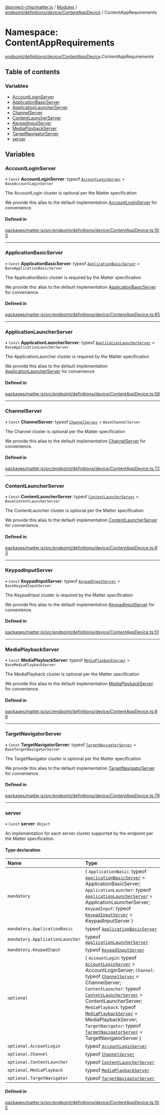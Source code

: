[@project-chip/matter.js](../README.md) / [Modules](../modules.md) / [endpoint/definitions/device/ContentAppDevice](endpoint_definitions_device_ContentAppDevice.md) / ContentAppRequirements

# Namespace: ContentAppRequirements

[endpoint/definitions/device/ContentAppDevice](endpoint_definitions_device_ContentAppDevice.md).ContentAppRequirements

## Table of contents

### Variables

- [AccountLoginServer](endpoint_definitions_device_ContentAppDevice.ContentAppRequirements.md#accountloginserver)
- [ApplicationBasicServer](endpoint_definitions_device_ContentAppDevice.ContentAppRequirements.md#applicationbasicserver)
- [ApplicationLauncherServer](endpoint_definitions_device_ContentAppDevice.ContentAppRequirements.md#applicationlauncherserver)
- [ChannelServer](endpoint_definitions_device_ContentAppDevice.ContentAppRequirements.md#channelserver)
- [ContentLauncherServer](endpoint_definitions_device_ContentAppDevice.ContentAppRequirements.md#contentlauncherserver)
- [KeypadInputServer](endpoint_definitions_device_ContentAppDevice.ContentAppRequirements.md#keypadinputserver)
- [MediaPlaybackServer](endpoint_definitions_device_ContentAppDevice.ContentAppRequirements.md#mediaplaybackserver)
- [TargetNavigatorServer](endpoint_definitions_device_ContentAppDevice.ContentAppRequirements.md#targetnavigatorserver)
- [server](endpoint_definitions_device_ContentAppDevice.ContentAppRequirements.md#server)

## Variables

### AccountLoginServer

• `Const` **AccountLoginServer**: typeof [`AccountLoginServer`](../classes/behavior_definitions_account_login_export.AccountLoginServer.md) = `BaseAccountLoginServer`

The AccountLogin cluster is optional per the Matter specification

We provide this alias to the default implementation [AccountLoginServer](endpoint_definitions_device_ContentAppDevice.ContentAppRequirements.md#accountloginserver) for convenience.

#### Defined in

[packages/matter.js/src/endpoint/definitions/device/ContentAppDevice.ts:100](https://github.com/project-chip/matter.js/blob/904d0c9b952b91f28a21803759c5e5c66ee4d272/packages/matter.js/src/endpoint/definitions/device/ContentAppDevice.ts#L100)

___

### ApplicationBasicServer

• `Const` **ApplicationBasicServer**: typeof [`ApplicationBasicServer`](../classes/behavior_definitions_application_basic_export.ApplicationBasicServer.md) = `BaseApplicationBasicServer`

The ApplicationBasic cluster is required by the Matter specification

We provide this alias to the default implementation [ApplicationBasicServer](endpoint_definitions_device_ContentAppDevice.ContentAppRequirements.md#applicationbasicserver) for convenience.

#### Defined in

[packages/matter.js/src/endpoint/definitions/device/ContentAppDevice.ts:65](https://github.com/project-chip/matter.js/blob/904d0c9b952b91f28a21803759c5e5c66ee4d272/packages/matter.js/src/endpoint/definitions/device/ContentAppDevice.ts#L65)

___

### ApplicationLauncherServer

• `Const` **ApplicationLauncherServer**: typeof [`ApplicationLauncherServer`](../classes/behavior_definitions_application_launcher_export.ApplicationLauncherServer.md) = `BaseApplicationLauncherServer`

The ApplicationLauncher cluster is required by the Matter specification

We provide this alias to the default implementation [ApplicationLauncherServer](endpoint_definitions_device_ContentAppDevice.ContentAppRequirements.md#applicationlauncherserver) for convenience.

#### Defined in

[packages/matter.js/src/endpoint/definitions/device/ContentAppDevice.ts:58](https://github.com/project-chip/matter.js/blob/904d0c9b952b91f28a21803759c5e5c66ee4d272/packages/matter.js/src/endpoint/definitions/device/ContentAppDevice.ts#L58)

___

### ChannelServer

• `Const` **ChannelServer**: typeof [`ChannelServer`](../classes/behavior_definitions_channel_export.ChannelServer.md) = `BaseChannelServer`

The Channel cluster is optional per the Matter specification

We provide this alias to the default implementation [ChannelServer](endpoint_definitions_device_ContentAppDevice.ContentAppRequirements.md#channelserver) for convenience.

#### Defined in

[packages/matter.js/src/endpoint/definitions/device/ContentAppDevice.ts:72](https://github.com/project-chip/matter.js/blob/904d0c9b952b91f28a21803759c5e5c66ee4d272/packages/matter.js/src/endpoint/definitions/device/ContentAppDevice.ts#L72)

___

### ContentLauncherServer

• `Const` **ContentLauncherServer**: typeof [`ContentLauncherServer`](../classes/behavior_definitions_content_launcher_export.ContentLauncherServer.md) = `BaseContentLauncherServer`

The ContentLauncher cluster is optional per the Matter specification

We provide this alias to the default implementation [ContentLauncherServer](endpoint_definitions_device_ContentAppDevice.ContentAppRequirements.md#contentlauncherserver) for convenience.

#### Defined in

[packages/matter.js/src/endpoint/definitions/device/ContentAppDevice.ts:93](https://github.com/project-chip/matter.js/blob/904d0c9b952b91f28a21803759c5e5c66ee4d272/packages/matter.js/src/endpoint/definitions/device/ContentAppDevice.ts#L93)

___

### KeypadInputServer

• `Const` **KeypadInputServer**: typeof [`KeypadInputServer`](../classes/behavior_definitions_keypad_input_export.KeypadInputServer.md) = `BaseKeypadInputServer`

The KeypadInput cluster is required by the Matter specification

We provide this alias to the default implementation [KeypadInputServer](endpoint_definitions_device_ContentAppDevice.ContentAppRequirements.md#keypadinputserver) for convenience.

#### Defined in

[packages/matter.js/src/endpoint/definitions/device/ContentAppDevice.ts:51](https://github.com/project-chip/matter.js/blob/904d0c9b952b91f28a21803759c5e5c66ee4d272/packages/matter.js/src/endpoint/definitions/device/ContentAppDevice.ts#L51)

___

### MediaPlaybackServer

• `Const` **MediaPlaybackServer**: typeof [`MediaPlaybackServer`](../classes/behavior_definitions_media_playback_export.MediaPlaybackServer.md) = `BaseMediaPlaybackServer`

The MediaPlayback cluster is optional per the Matter specification

We provide this alias to the default implementation [MediaPlaybackServer](endpoint_definitions_device_ContentAppDevice.ContentAppRequirements.md#mediaplaybackserver) for convenience.

#### Defined in

[packages/matter.js/src/endpoint/definitions/device/ContentAppDevice.ts:86](https://github.com/project-chip/matter.js/blob/904d0c9b952b91f28a21803759c5e5c66ee4d272/packages/matter.js/src/endpoint/definitions/device/ContentAppDevice.ts#L86)

___

### TargetNavigatorServer

• `Const` **TargetNavigatorServer**: typeof [`TargetNavigatorServer`](../classes/behavior_definitions_target_navigator_export.TargetNavigatorServer.md) = `BaseTargetNavigatorServer`

The TargetNavigator cluster is optional per the Matter specification

We provide this alias to the default implementation [TargetNavigatorServer](endpoint_definitions_device_ContentAppDevice.ContentAppRequirements.md#targetnavigatorserver) for convenience.

#### Defined in

[packages/matter.js/src/endpoint/definitions/device/ContentAppDevice.ts:79](https://github.com/project-chip/matter.js/blob/904d0c9b952b91f28a21803759c5e5c66ee4d272/packages/matter.js/src/endpoint/definitions/device/ContentAppDevice.ts#L79)

___

### server

• `Const` **server**: `Object`

An implementation for each server cluster supported by the endpoint per the Matter specification.

#### Type declaration

| Name | Type |
| :------ | :------ |
| `mandatory` | \{ `ApplicationBasic`: typeof [`ApplicationBasicServer`](../classes/behavior_definitions_application_basic_export.ApplicationBasicServer.md) = ApplicationBasicServer; `ApplicationLauncher`: typeof [`ApplicationLauncherServer`](../classes/behavior_definitions_application_launcher_export.ApplicationLauncherServer.md) = ApplicationLauncherServer; `KeypadInput`: typeof [`KeypadInputServer`](../classes/behavior_definitions_keypad_input_export.KeypadInputServer.md) = KeypadInputServer } |
| `mandatory.ApplicationBasic` | typeof [`ApplicationBasicServer`](../classes/behavior_definitions_application_basic_export.ApplicationBasicServer.md) |
| `mandatory.ApplicationLauncher` | typeof [`ApplicationLauncherServer`](../classes/behavior_definitions_application_launcher_export.ApplicationLauncherServer.md) |
| `mandatory.KeypadInput` | typeof [`KeypadInputServer`](../classes/behavior_definitions_keypad_input_export.KeypadInputServer.md) |
| `optional` | \{ `AccountLogin`: typeof [`AccountLoginServer`](../classes/behavior_definitions_account_login_export.AccountLoginServer.md) = AccountLoginServer; `Channel`: typeof [`ChannelServer`](../classes/behavior_definitions_channel_export.ChannelServer.md) = ChannelServer; `ContentLauncher`: typeof [`ContentLauncherServer`](../classes/behavior_definitions_content_launcher_export.ContentLauncherServer.md) = ContentLauncherServer; `MediaPlayback`: typeof [`MediaPlaybackServer`](../classes/behavior_definitions_media_playback_export.MediaPlaybackServer.md) = MediaPlaybackServer; `TargetNavigator`: typeof [`TargetNavigatorServer`](../classes/behavior_definitions_target_navigator_export.TargetNavigatorServer.md) = TargetNavigatorServer } |
| `optional.AccountLogin` | typeof [`AccountLoginServer`](../classes/behavior_definitions_account_login_export.AccountLoginServer.md) |
| `optional.Channel` | typeof [`ChannelServer`](../classes/behavior_definitions_channel_export.ChannelServer.md) |
| `optional.ContentLauncher` | typeof [`ContentLauncherServer`](../classes/behavior_definitions_content_launcher_export.ContentLauncherServer.md) |
| `optional.MediaPlayback` | typeof [`MediaPlaybackServer`](../classes/behavior_definitions_media_playback_export.MediaPlaybackServer.md) |
| `optional.TargetNavigator` | typeof [`TargetNavigatorServer`](../classes/behavior_definitions_target_navigator_export.TargetNavigatorServer.md) |

#### Defined in

[packages/matter.js/src/endpoint/definitions/device/ContentAppDevice.ts:105](https://github.com/project-chip/matter.js/blob/904d0c9b952b91f28a21803759c5e5c66ee4d272/packages/matter.js/src/endpoint/definitions/device/ContentAppDevice.ts#L105)
